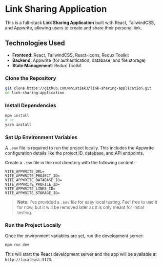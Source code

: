 

# Link Sharing Application

This is a full-stack **Link Sharing Application** built with React, TailwindCSS, and Appwrite, allowing users to create and share their personal link.


## Technologies Used

- **Frontend**: React, TailwindCSS, React-Icons, Redux Toolkit
- **Backend**: Appwrite (for authentication, database, and file storage)
- **State Management**: Redux Toolkit



### Clone the Repository

```bash
git clone https://github.com/mhistiak3/link-sharing-application.git
cd link-sharing-application
```

### Install Dependencies

```bash
npm install
# or
yarn install
```

### Set Up Environment Variables

A `.env` file is required to run the project locally. This includes the Appwrite configuration details like the project ID, database, and API endpoints.

Create a `.env` file in the root directory with the following content:

```
VITE_APPWRITE_URL=
VITE_APPWRITE_PROJECT_ID=
VITE_APPWRITE_DATABASE_ID=
VITE_APPWRITE_PROFILE_ID=
VITE_APPWRITE_LINKS_ID=
VITE_APPWRITE_STORAGE_ID=
```

> **Note**: I've provided a `.env` file for easy local testing. Feel free to use it for now, but it will be removed later as it is only meant for initial testing.

### Run the Project Locally

Once the environment variables are set, run the development server:

```bash
npm run dev

```

This will start the React development server and the app will be available at `http://localhost:5173`.


